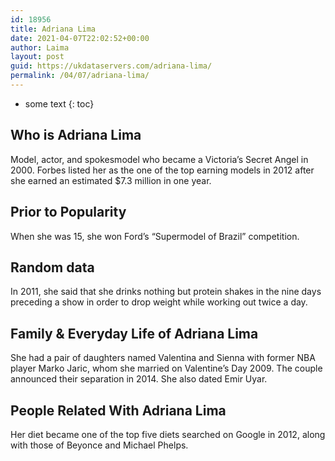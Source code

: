 ```yaml
---
id: 18956
title: Adriana Lima
date: 2021-04-07T22:02:52+00:00
author: Laima
layout: post
guid: https://ukdataservers.com/adriana-lima/
permalink: /04/07/adriana-lima/
---
```


* some text
{: toc}


## Who is Adriana Lima
                  
                  
                  
Model, actor, and spokesmodel who became a Victoria&#8217;s Secret Angel in 2000. Forbes listed her as the one of the top earning models in 2012 after she earned an estimated $7.3 million in one year.
                  
              
            
              
            
                
                
                
## Prior to Popularity
                  
                  
                  
When she was 15, she won Ford&#8217;s &#8220;Supermodel of Brazil&#8221; competition.
                  
              
            
              
            
                
                
                
## Random data
                  
                  
                  
In 2011, she said that she drinks nothing but protein shakes in the nine days preceding a show in order to drop weight while working out twice a day.
                  
              
            
              
            
                
                
                
## Family & Everyday Life of Adriana Lima
                  
                  
                  
She had a pair of daughters named Valentina and Sienna with former NBA player Marko Jaric, whom she married on Valentine&#8217;s Day 2009. The couple announced their separation in 2014. She also dated Emir Uyar.
                  
              
            
              
            
                
                
                
## People Related With Adriana Lima
                  
                  
                  
Her diet became one of the top five diets searched on Google in 2012, along with those of Beyonce and Michael Phelps.
                  
              
            
              
            
                
              
            
              
              
            
            
              
            
          
          
          
